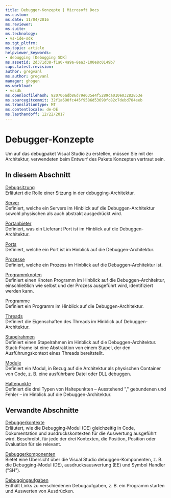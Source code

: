 ```yaml
---
title: Debugger-Konzepte | Microsoft Docs
ms.custom: 
ms.date: 11/04/2016
ms.reviewer: 
ms.suite: 
ms.technology:
- vs-ide-sdk
ms.tgt_pltfrm: 
ms.topic: article
helpviewer_keywords:
- debugging [Debugging SDK]
ms.assetid: 2d371d38-f1a0-4a9a-8ea3-100e8c0149b7
caps.latest.revision: 
author: gregvanl
ms.author: gregvanl
manager: ghogen
ms.workload:
- vssdk
ms.openlocfilehash: 920706adb86d79e635e4f5289ca010e03282853e
ms.sourcegitcommit: 32f1a690fc445f9586d53698fc82c7debd784eeb
ms.translationtype: MT
ms.contentlocale: de-DE
ms.lasthandoff: 12/22/2017
---
```

# <a name="debugger-concepts"></a>Debugger-Konzepte
Um auf das debugpaket Visual Studio zu erstellen, müssen Sie mit der Architektur, verwendeten beim Entwurf des Pakets Konzepten vertraut sein.  
  
## <a name="in-this-section"></a>In diesem Abschnitt  
 [Debugsitzung](../../extensibility/debugger/debug-session.md)  
 Erläutert die Rolle einer Sitzung in der debugging-Architektur.  
  
 [Server](../../extensibility/debugger/servers-visual-studio-sdk.md)  
 Definiert, welche ein Servers im Hinblick auf die Debuggen-Architektur sowohl physischen als auch abstrakt ausgedrückt wird.  
  
 [Portanbieter](../../extensibility/debugger/port-suppliers.md)  
 Definiert, was ein Lieferant Port ist im Hinblick auf die Debuggen-Architektur.  
  
 [Ports](../../extensibility/debugger/ports.md)  
 Definiert, welche ein Port ist im Hinblick auf die Debuggen-Architektur.  
  
 [Prozesse](../../extensibility/debugger/processes.md)  
 Definiert, welche ein Prozess im Hinblick auf die Debuggen-Architektur ist.  
  
 [Programmknoten](../../extensibility/debugger/program-nodes.md)  
 Definiert einen Knoten Programm im Hinblick auf die Debuggen-Architektur, einschließlich wie selbst und der Prozess ausgeführt wird, identifiziert werden kann.  
  
 [Programme](../../extensibility/debugger/programs.md)  
 Definiert ein Programm im Hinblick auf die Debuggen-Architektur.  
  
 [Threads](../../extensibility/debugger/threads.md)  
 Definiert die Eigenschaften des Threads im Hinblick auf Debuggen-Architektur.  
  
 [Stapelrahmen](../../extensibility/debugger/stack-frames.md)  
 Definiert einen Stapelrahmen im Hinblick auf die Debuggen-Architektur. Stack-Frame ist eine Abstraktion von einem Stapel, der den Ausführungskontext eines Threads bereitstellt.  
  
 [Module](../../extensibility/debugger/modules.md)  
 Definiert ein Modul, in Bezug auf die Architektur als physischen Container von Code, z. B. eine ausführbare Datei oder DLL debuggen.  
  
 [Haltepunkte](../../extensibility/debugger/breakpoints-visual-studio-sdk.md)  
 Definiert die drei Typen von Haltepunkten – Ausstehend "," gebundenen und Fehler – im Hinblick auf die Debuggen-Architektur.  
  
## <a name="related-sections"></a>Verwandte Abschnitte  
 [Debuggerkontexte](../../extensibility/debugger/debugger-contexts.md)  
 Erläutert, wie die Debugging-Modul (DE) gleichzeitig in Code, Dokumentation und ausdruckskontexten für die Auswertung ausgeführt wird. Beschreibt, für jede der drei Kontexten, die Position, Position oder Evaluation für sie relevant.  
  
 [Debuggerkomponenten](../../extensibility/debugger/debugger-components.md)  
 Bietet eine Übersicht über die Visual Studio debuggen-Komponenten, z. B. die Debugging-Modul (DE), ausdrucksauswertung (EE) und Symbol Handler ("SH").  
  
 [Debuggingaufgaben](../../extensibility/debugger/debugging-tasks.md)  
 Enthält Links zu verschiedenen Debugaufgaben, z. B. ein Programm starten und Auswerten von Ausdrücken.